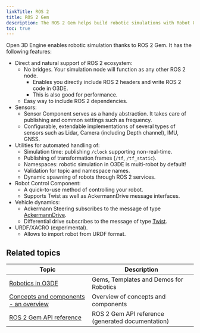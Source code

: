 ```yaml
---
linkTitle: ROS 2
title: ROS 2 Gem
description: The ROS 2 Gem helps build robotic simulations with Robot Operating System (ROS) 2 in Open 3D Engine (O3DE).
toc: true
---
```


<!-- # O3DE ROS2 Gem -->

Open 3D Engine enables robotic simulation thanks to ROS 2 Gem. It has the following features:

* Direct and natural support of ROS 2 ecosystem:
    * No bridges. Your simulation node will function as any other ROS 2 node.
        * Enables you directly include ROS 2 headers and write ROS 2 code in O3DE.
        * This is also good for performance.
    * Easy way to include ROS 2 dependencies.
* Sensors:
    * Sensor Component serves as a handy abstraction. It takes care of publishing and common settings such as frequency. 
    * Configurable, extendable implementations of several types of sensors such as Lidar, Camera (including Depth channel), IMU, GNSS.
* Utilities for automated handling of:
    * Simulation time: publishing `/clock` supporting non-real-time.
    * Publishing of transformation frames (`/tf`, `/tf_static`).
    * Namespaces: robotic simulation in O3DE is multi-robot by default!
    * Validation for topic and namespace names.
    * Dynamic spawning of robots through ROS 2 services.
* Robot Control Component:
    * A quick-to-use method of controlling your robot.
    * Supports Twist as well as AckermannDrive message interfaces.
* Vehicle dynamics: 
    * Ackermann Steering subscribes to the message of type [AckermannDrive](http://docs.ros.org/en/api/ackermann_msgs/html/msg/AckermannDrive.html).
    * Differential drive subscribes to the message of type [Twist](http://docs.ros.org/en/noetic/api/geometry_msgs/html/msg/Twist.html).
* URDF/XACRO (experimental).
    * Allows to import robot from URDF format.

## Related topics

| Topic                                                                        | Description                                       |
|------------------------------------------------------------------------------|---------------------------------------------------|
| [Robotics in O3DE](/docs/user-guide/interactivity/robotics)                  | Gems, Templates and Demos for Robotics            |
| [Concepts and components - an overview](/docs/user-guide/interactivity/robotics/concepts-and-components-overview.md) | Overview of concepts and components               |
| [ROS 2 Gem API reference](/docs/api/gems/ros2)                               | ROS 2 Gem API reference (generated documentation) |
